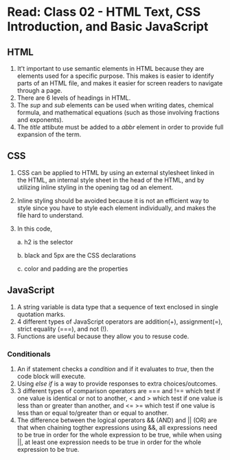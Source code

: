 # Read: Class 02 - HTML Text, CSS Introduction, and Basic JavaScript

## HTML

1. It't important to use semantic elements in HTML because they are elements used for a specific purpose. This makes is easier to identify parts of an HTML file, and makes it easier for screen readers to navigate through a page.
2. There are 6 levels of headings in HTML.
3. The *sup* and *sub* elements can be used when writing dates, chemical formula, and mathematical equations (such as those involving fractions and exponents).
4. The *title* attibute must be added to a *abbr* element in order to provide full expansion of the term.

## CSS

1. CSS can be applied to HTML by using an external stylesheet linked in the HTML, an internal style sheet in the head of the HTML, and by utilizing inline styling in the opening tag od an element.
2. Inline styling should be avoided because it is not an efficient way to style since you have to style each element individually, and makes the file hard to understand.
3. In this code,

    a. h2 is the selector

    b. black and 5px are the CSS declarations

    c. color and padding are the properties

## JavaScript

1. A string variable is data type that a sequence of text enclosed in single quotation marks.
2. 4 different types of JavaScript operators are addition(+), assignment(=), strict equality (===), and not (!).
3. Functions are useful because they allow you to resuse code.

### Conditionals

1. An if statement checks a *condition* and if it evaluates to *true*, then the code block will execute.
2. Using *else if* is a way to provide responses to extra choices/outcomes.
3. 3 different types of comparison operators are === and !== which test if one value is identical or not to another, < and > which test if one value is less than or greater than another, and <= >= which test if one value is less than or equal to/greater than or equal to another.
4. The difference between the logical operators && (AND) and || (OR) are that when chaining togther expressions using &&, all expressions need to be true in order for the whole expression to be true, while when using ||, at least one expression needs to be true in order for the whole expression to be true.
